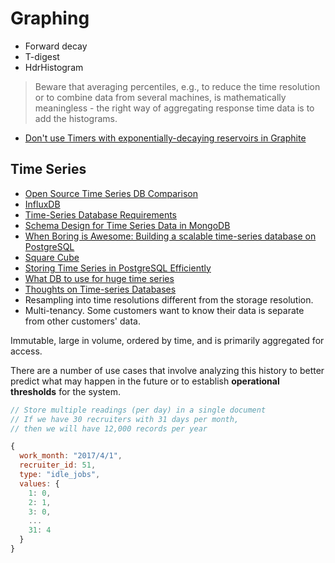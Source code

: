 # Graphing

* Forward decay
* T-digest
* HdrHistogram

> Beware that averaging percentiles, e.g., to reduce the time resolution or to combine data from several machines, is mathematically meaningless - the right way of aggregating response time data is to add the histograms.

* [Don't use Timers with exponentially-decaying reservoirs in Graphite](http://taint.org/2014/01/16/145944a.html)

## Time Series

* [Open Source Time Series DB Comparison](https://docs.google.com/spreadsheets/d/1sMQe9oOKhMhIVw9WmuCEWdPtAoccJ4a-IuZv4fXDHxM/edit#gid=0)
* [InfluxDB](https://www.influxdata.com/)
* [Time-Series Database Requirements](https://www.xaprb.com/blog/2014/06/08/time-series-database-requirements/)
* [Schema Design for Time Series Data in MongoDB](https://www.mongodb.com/blog/post/schema-design-for-time-series-data-in-mongodb)
* [When Boring is Awesome: Building a scalable time-series database on PostgreSQL](https://blog.timescale.com/when-boring-is-awesome-building-a-scalable-time-series-database-on-postgresql-2900ea453ee2)
* [Square Cube](https://square.github.io/cube/)
* [Storing Time Series in PostgreSQL Efficiently](https://grisha.org/blog/2015/09/23/storing-time-series-in-postgresql-efficiently/)
* [What DB to use for huge time series](https://news.ycombinator.com/item?id=8368509)
* [Thoughts on Time-series Databases](http://jmoiron.net/blog/thoughts-on-timeseries-databases/)
* Resampling into time resolutions different from the storage resolution.
* Multi-tenancy. Some customers want to know their data is separate from other customers' data.

Immutable, large in volume, ordered by time, and is primarily aggregated for access.

There are a number of use cases that involve analyzing this history to better predict what may happen in the future or to establish **operational thresholds** for the system.

```js
// Store multiple readings (per day) in a single document
// If we have 30 recruiters with 31 days per month,
// then we will have 12,000 records per year

{
  work_month: "2017/4/1",
  recruiter_id: 51,
  type: "idle_jobs",
  values: {
    1: 0,
    2: 1,
    3: 0,
    ...
    31: 4
  }
}
```